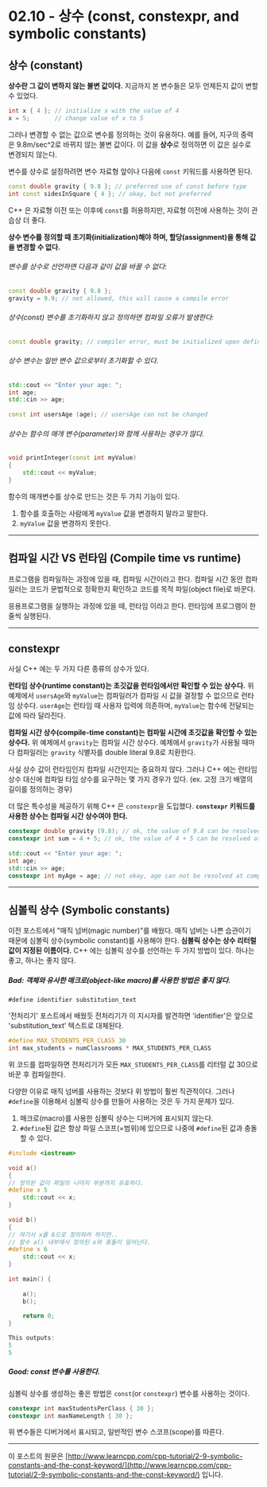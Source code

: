 # 02.10 - 상수 (const, constexpr, and symbolic constants)

## 상수 (constant)

**상수란 그 값이 변하지 않는 불변 값이다.** 지금까지 본 변수들은 모두 언제든지 값이 변할 수 있었다.

```cpp
int x { 4 }; // initialize x with the value of 4
x = 5;       // change value of x to 5
```

그러나 변경할 수 없는 값으로 변수를 정의하는 것이 유용하다. 예를 들어, 지구의 중력은 9.8m/sec^2로 바뀌지 않는 불변  값이다. 이 값을 **상수**로 정의하면 이 값은 실수로 변경되지 않는다.

변수를 상수로 설정하려면 변수 자료형 앞이나 다음에 `const` 키워드를 사용하면 된다.

```cpp
const double gravity { 9.8 }; // preferred use of const before type
int const sidesInSquare { 4 }; // okay, but not preferred
```

C++ 은 자료형 이전 또는 이후에 `const`를 허용하지만, 자료형 이전에 사용하는 것이 관습상 더 좋다.

**상수 변수를 정의할 때 초기화(initialization)해야 하며, 할당(assignment)을 통해 값을 변경할 수 없다.**

###### 변수를 상수로 선언하면 다음과 같이 값을 바꿀 수 없다:

```cpp
const double gravity { 9.8 };
gravity = 9.9; // not allowed, this will cause a compile error
```

###### 상수(const) 변수를 초기화하지 않고 정의하면 컴파일 오류가 발생한다:

```cpp
const double gravity; // compiler error, must be initialized upon definition
```

###### 상수 변수는 일반 변수 값으로부터 초기화할 수 있다.

```cpp
std::cout << "Enter your age: ";
int age;
std::cin >> age;
 
const int usersAge (age); // usersAge can not be changed
```

###### 상수는 함수의 매개 변수(parameter)와 함께 사용하는 경우가 많다.

```cpp
void printInteger(const int myValue)
{
    std::cout << myValue;
}
```

함수의 매개변수를 상수로 만드는 것은 두 가지 기능이 있다.

1. 함수를 호출하는 사람에게 `myValue` 값을 변경하지 말라고 말한다.
2. `myValue` 값을 변경하지 못한다.

---

## 컴파일 시간 VS 런타임 (Compile time vs runtime)

프로그램을 컴파일하는 과정에 있을 때, 컴파일 시간이라고 한다. 컴파일 시간 동안 컴파일러는 코드가 문법적으로 정확한지 확인하고 코드를 목적 파일(object file)로 바꾼다.

응용프로그램을 실행하는 과정에 있을 때, 런타임 이라고 한다. 런타임에 프로그램이 한 줄씩 실행된다.

---

## constexpr

사실 C++ 에는 두 가지 다른 종류의 상수가 있다.

**런타임 상수(runtime constant)는 초깃값을 런타임에서만 확인할 수 있는 상수다.** 위 예제에서 `usersAge`와 `myValue`는 컴파일러가 컴파일 시 값을 결정할 수 없으므로 런타임 상수다.  `userAge`는 런타임 때 사용자 입력에 의존하며, `myValue`는 함수에 전달되는 값에 따라 달라진다.

**컴파일 시간 상수(compile-time constant)는 컴파일 시간에 초깃값을 확인할 수 있는 상수다.** 위 예제에서 `gravity`는 컴파일 시간 상수다. 예제에서 `gravity`가 사용될 때마다 컴파일러는 `gravity` 식별자를 double literal 9.8로 치환한다.

사실 상수 값이 런타임인지 컴파일 시간인지는 중요하지 않다. 그러나 C++ 에는 런타임 상수 대신에 컴파일 타임 상수를 요구하는 몇 가지 경우가 있다. (ex. 고정 크기 배열의 길이를 정의하는 경우) 

더 많은 특수성을 제공하기 위해 C++ 은 `constexpr`을 도입했다. **`constexpr` 키워드를 사용한 상수는 컴파일 시간 상수여야 한다.**

```cpp
constexpr double gravity (9.8); // ok, the value of 9.8 can be resolved at compile-time
constexpr int sum = 4 + 5; // ok, the value of 4 + 5 can be resolved at compile-time
 
std::cout << "Enter your age: ";
int age;
std::cin >> age;
constexpr int myAge = age; // not okay, age can not be resolved at compile-time
```

---

## 심볼릭 상수 (Symbolic constants)

이전 포스트에서 "매직 넘버(magic number)"를 배웠다. 매직 넘버는 나쁜 습관이기 때문에 심볼릭 상수(symbolic constant)를 사용해야 한다. **심볼릭 상수는 상수 리터럴 값이 지정된 이름이다.**  C++ 에는 심볼릭 상수를 선언하는 두 가지 방법이 있다. 하나는 좋고, 하나는 좋지 않다.

##### Bad: 객체와 유사한 매크로(object-like macro)를 사용한 방법은 좋지 않다.

`#define identifier substitution_text`

'전처리기' 포스트에서 배웠듯 전처리기가 이 지시자를 발견하면 'identifier'은 앞으로 'substitution_text' 텍스트로 대체된다. 

```cpp
#define MAX_STUDENTS_PER_CLASS 30
int max_students = numClassrooms * MAX_STUDENTS_PER_CLASS
```

위 코드를 컴파일하면 전처리기가 모든 `MAX_STUDENTS_PER_CLASS`를 리터럴 값 30으로 바꾼 후 컴파일한다.

다양한 이유로 매직 넘버를 사용하는 것보다 위 방법이 훨씬 직관적이다. 그러나 `#define`을 이용해서 심볼릭 상수를 만들어 사용하는 것은 두 가지 문제가 있다.

1. 매크로(macro)를 사용한 심볼릭 상수는 디버거에 표시되지 않는다.
2. `#define`된 값은 항상 파일 스코프(=범위)에 있으므로 나중에 `#define`된 값과 충돌할 수 있다.

```cpp
#include <iostream>
 
void a()
{
// 정의된 값이 파일의 나머지 부분까지 유효하다.
#define x 5
	std::cout << x;
}
 
void b()
{
// 여기서 x를 6으로 정의하려 하지만..
// 함수 a() 내부에서 정의된 x와 충돌이 일어난다.
#define x 6
	std::cout << x;
}
 
int main() {
 
	a();
	b();
 
	return 0;
}

This outputs:
5
5
```

##### Good: const 변수를 사용한다.

심볼릭 상수를 생성하는 좋은 방법은 `const`(or `constexpr`) 변수를 사용하는 것이다.

```cpp
constexpr int maxStudentsPerClass { 30 };
constexpr int maxNameLength { 30 };
```

위 변수들은 디버거에서 표시되고, 일반적인 변수 스코프(scope)를 따른다.

---

이 포스트의 원문은 [http://www.learncpp.com/cpp-tutorial/2-9-symbolic-constants-and-the-const-keyword/](http://www.learncpp.com/cpp-tutorial/2-9-symbolic-constants-and-the-const-keyword/) 입니다.